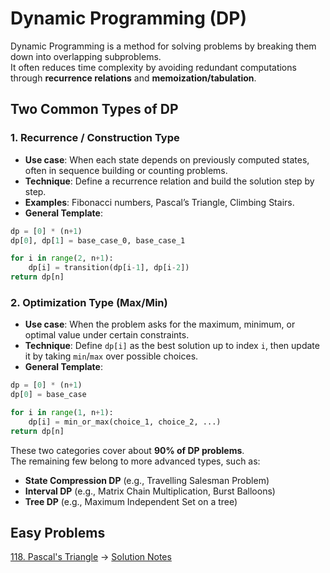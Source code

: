 # Dynamic Programming (DP)

Dynamic Programming is a method for solving problems by breaking them down into overlapping subproblems.  
It often reduces time complexity by avoiding redundant computations through **recurrence relations** and **memoization/tabulation**.

## Two Common Types of DP

### 1. Recurrence / Construction Type

- **Use case**: When each state depends on previously computed states, often in sequence building or counting problems.
- **Technique**: Define a recurrence relation and build the solution step by step.
- **Examples**: Fibonacci numbers, Pascal’s Triangle, Climbing Stairs.
- **General Template**:
```python
dp = [0] * (n+1)
dp[0], dp[1] = base_case_0, base_case_1

for i in range(2, n+1):
    dp[i] = transition(dp[i-1], dp[i-2])
return dp[n]
```
### 2. Optimization Type (Max/Min)

- **Use case**: When the problem asks for the maximum, minimum, or optimal value under certain constraints.
- **Technique**: Define `dp[i]` as the best solution up to index `i`, then update it by taking `min`/`max` over possible choices.
- **General Template**:
```python
dp = [0] * (n+1)
dp[0] = base_case

for i in range(1, n+1):
    dp[i] = min_or_max(choice_1, choice_2, ...)
return dp[n]
```

These two categories cover about **90% of DP problems**.  
The remaining few belong to more advanced types, such as:  

- **State Compression DP** (e.g., Travelling Salesman Problem)  
- **Interval DP** (e.g., Matrix Chain Multiplication, Burst Balloons)  
- **Tree DP** (e.g., Maximum Independent Set on a tree)  


## Easy Problems
<a href="https://leetcode.com/problems/pascals-triangle/" target="_blank">118. Pascal's Triangle</a> → <a href="./problems/118-pascals-triangle.md" target="_blank">Solution Notes</a>
